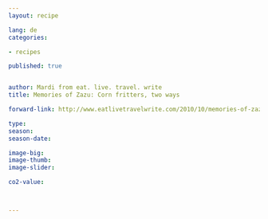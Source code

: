 ```yaml
---
layout: recipe

lang: de
categories:

- recipes

published: true


author: Mardi from eat. live. travel. write
title: Memories of Zazu: Corn fritters, two ways

forward-link: http://www.eatlivetravelwrite.com/2010/10/memories-of-zazu-corn-fritters-two-ways/

type: 
season: 
season-date:  

image-big: 
image-thumb: 
image-slider: 

co2-value: 



---
```

